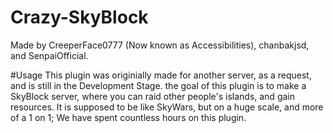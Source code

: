 # Crazy-SkyBlock
Made by CreeperFace0777 (Now known as Accessibilities), chanbakjsd, and SenpaiOfficial.

#Usage
This plugin was originially made for another server, as a request, and is still in the Development Stage.
the goal of this plugin is to make a SkyBlock server, where you can raid other people's islands, and gain resources. It is supposed to be like SkyWars, but on a huge scale, and more of a 1 on 1; We have spent countless hours on this plugin. 
